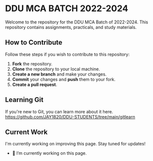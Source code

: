 # DDU MCA BATCH 2022-2024
Welcome to the repository for the DDU MCA Batch of 2022-2024. This repository contains assignments, practicals, and study materials.

## How to Contribute
Follow these steps if you wish to contribute to this repository:

1. **Fork** the repository.
2. **Clone** the repository to your local machine.
3. **Create a new branch** and make your changes.
4. **Commit** your changes and **push** them to your fork.
5. **Create a pull request**.

## Learning Git
If you're new to Git, you can learn more about it here.
https://github.com/JAY1820/DDU-STUDENTS/tree/main/gitlearn

## Current Work
I'm currently working on improving this page. Stay tuned for updates!
- 🔭 I’m currently working on this page. 
